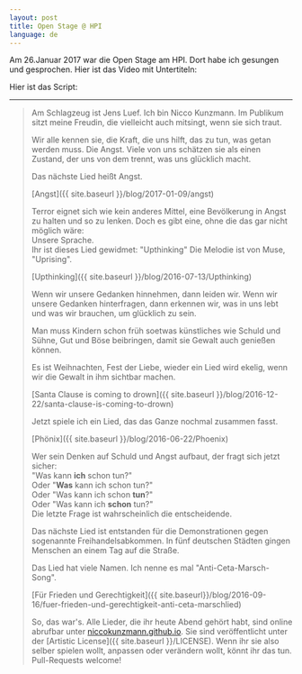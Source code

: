 ```yaml
---
layout: post
title: Open Stage @ HPI
language: de
---
```


Am 26.Januar 2017 war die Open Stage am HPI.
Dort habe ich gesungen und gesprochen.
Hier ist das Video mit Untertiteln:

<center>
  <!-- https://github.com/pculture/unisubs/wiki/Embed-Code-Usage-Guide -->
  <script type="text/javascript" src='https://amara.org/embedder-iframe'>
  </script>
  <div class="amara-embed" data-height="370px" data-width="620px"
       data-url="http://www.youtube.com/watch?v=RerT6iCosSk"
       data-initial-language="de" data-show-subtitles-default="true">
  </div>
</center>


Hier ist das Script:

---

> Am Schlagzeug ist Jens Luef.
> Ich bin Nicco Kunzmann.
> Im Publikum sitzt meine Freudin, die vielleicht auch mitsingt,
> wenn sie sich traut.
>
> Wir alle kennen sie, die Kraft, die uns hilft, das zu tun,
> was getan werden muss.
> Die Angst.
> Viele von uns schätzen sie als einen Zustand, der uns von dem trennt, 
> was uns glücklich macht.
>
> Das nächste Lied heißt Angst.
>
> [Angst]({{ site.baseurl }}/blog/2017-01-09/angst)
>
> Terror eignet sich wie kein anderes Mittel, eine Bevölkerung in Angst zu
> halten und so zu lenken.
> Doch es gibt eine, ohne die das gar nicht möglich wäre:  
> Unsere Sprache.  
> Ihr ist dieses Lied gewidmet: "Upthinking"
> Die Melodie ist von Muse, "Uprising".
>
> [Upthinking]({{ site.baseurl }}/blog/2016-07-13/Upthinking)
>
> Wenn wir unsere Gedanken hinnehmen, dann leiden wir.
> Wenn wir unsere Gedanken hinterfragen, dann erkennen wir, was in uns lebt und
> was wir brauchen, um glücklich zu sein.
>
> Man muss Kindern schon früh soetwas künstliches wie Schuld und Sühne,
> Gut und Böse beibringen, damit sie Gewalt auch genießen können.
>
> Es ist Weihnachten, Fest der Liebe, wieder ein Lied wird ekelig, wenn wir
> die Gewalt in ihm sichtbar machen.
>
> [Santa Clause is coming to drown]({{ site.baseurl }}/blog/2016-12-22/santa-clause-is-coming-to-drown)
>
> Jetzt spiele ich ein Lied, das das Ganze nochmal zusammen fasst.
>
> [Phönix]({{ site.baseurl }}/blog/2016-06-22/Phoenix)
>
> Wer sein Denken auf Schuld und Angst aufbaut, der fragt sich jetzt
> sicher:  
> "Was kann **ich** schon tun?"  
> Oder "**Was** kann ich schon tun?"  
> Oder "Was kann ich schon **tun**?"  
> Oder "Was kann ich **schon** tun?"  
> Die letzte Frage ist wahrscheinlich die entscheidende.
>
> Das nächste Lied ist entstanden für die Demonstrationen gegen
> sogenannte Freihandelsabkommen.
> In fünf deutschen Städten gingen Menschen an einem Tag auf die Straße.
> 
> Das Lied hat viele Namen. Ich nenne es mal "Anti-Ceta-Marsch-Song".
>
> [Für Frieden und Gerechtigkeit]({{ site.baseurl}}/blog/2016-09-16/fuer-frieden-und-gerechtigkeit-anti-ceta-marschlied)
>
> So, das war's.
> Alle Lieder, die ihr heute Abend gehört habt, sind online abrufbar
> unter [niccokunzmann.github.io](https://niccokunzmann.github.io).
> Sie sind veröffentlicht unter der [Artistic License]({{ site.baseurl }}/LICENSE).
> Wenn ihr sie also selber spielen wollt, anpassen oder verändern wollt,
> könnt ihr das tun. Pull-Requests welcome!
